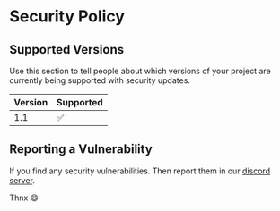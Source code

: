 # Security Policy

## Supported Versions

Use this section to tell people about which versions of your project are
currently being supported with security updates.

| Version | Supported          |
| ------- | ------------------ |
| 1.1     | :white_check_mark: |

## Reporting a Vulnerability

If you find any security vulnerabilities. Then report them in our [discord server](https://discord.gg/M9vcphTfPt).

Thnx :smile:
